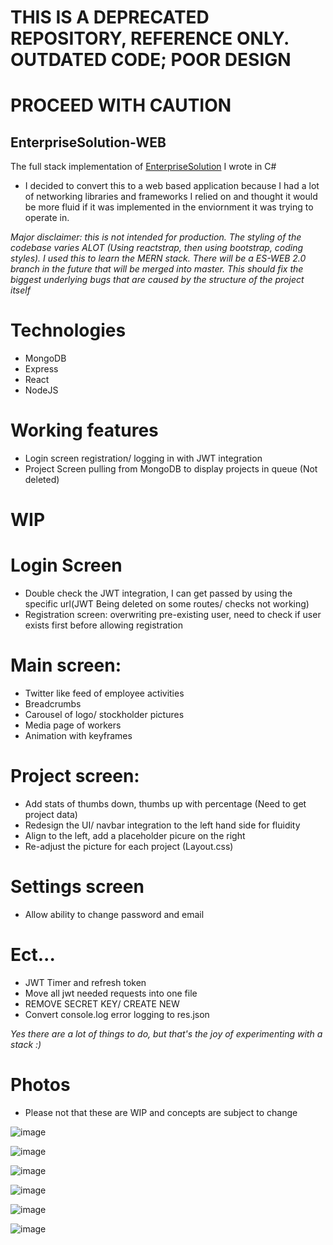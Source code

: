 # THIS IS A DEPRECATED REPOSITORY, REFERENCE ONLY. OUTDATED CODE; POOR DESIGN
# PROCEED WITH CAUTION

## EnterpriseSolution-WEB
The full stack implementation of [EnterpriseSolution](https://github.com/Chris-Ngu/EnterpriseSolution) I wrote in C#

* I decided to convert this to a web based application because I had a lot of networking libraries and frameworks I relied on and thought it would be more fluid if it was implemented in the enviornment it was trying to operate in.

*Major disclaimer: this is not intended for production. The styling of the codebase varies ALOT (Using reactstrap, then using bootstrap, coding styles). I used this to learn the MERN stack. There will be a ES-WEB 2.0 branch in the future that will be merged into master. This should fix the biggest underlying bugs that are caused by the structure of the project itself*

# Technologies
* MongoDB
* Express
* React
* NodeJS

# Working features
* Login screen registration/ logging in with JWT integration
* Project Screen pulling from MongoDB to display projects in queue (Not deleted)

# WIP 
# Login Screen
* Double check the JWT integration, I can get passed by using the specific url(JWT Being deleted on some routes/ checks not working)
* Registration screen: overwriting pre-existing user, need to check if user exists first before allowing registration

# Main screen:
* Twitter like feed of employee activities
* Breadcrumbs
* Carousel of logo/ stockholder pictures
* Media page of workers
* Animation with keyframes

# Project screen: 
* Add stats of thumbs down, thumbs up with percentage (Need to get project data)
* Redesign the UI/ navbar integration to the left hand side for fluidity
* Align to the left, add a placeholder picure on the right
* Re-adjust the picture for each project (Layout.css)

# Settings screen
* Allow ability to change password and email

# Ect...
* JWT Timer and refresh token
* Move all jwt needed requests into one file
* REMOVE SECRET KEY/ CREATE NEW 
* Convert console.log error logging to res.json
   
*Yes there are a lot of things to do, but that's the joy of experimenting with a stack :)*


# Photos
* Please not that these are WIP and concepts are subject to change

![image](https://user-images.githubusercontent.com/57853013/75618629-c3d37c00-5b36-11ea-80fd-13a6152c778c.png)

![image](https://user-images.githubusercontent.com/57853013/75618616-94247400-5b36-11ea-8777-c0ee7992a38b.png)

![image](https://user-images.githubusercontent.com/57853013/85085054-3a56c100-b19c-11ea-983d-cf883ea2ff3d.png)

![image](https://user-images.githubusercontent.com/57853013/85236785-87c66e80-b3e6-11ea-84bf-429ba3575c37.png)

![image](https://user-images.githubusercontent.com/57853013/78454232-67470d80-765c-11ea-8e6e-2c591c60ac08.png)

![image](https://user-images.githubusercontent.com/57853013/78454790-e0942f80-765f-11ea-83b3-8488c07baa87.png)


